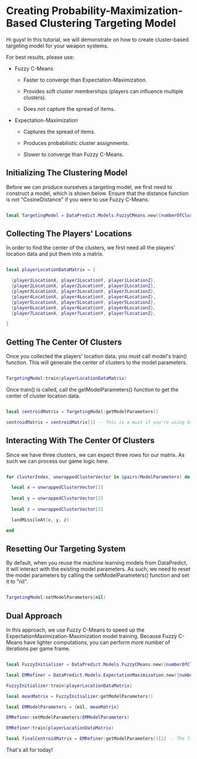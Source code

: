 # Creating Probability-Maximization-Based Clustering Targeting Model

Hi guys! In this tutorial, we will demonstrate on how to create cluster-based targeting model for your weapon systems.

For best results, please use:

* Fuzzy C-Means

  * Faster to converge than Expectation-Maximization.

  * Provides soft cluster memberships (players can influence multiple clusters).

  * Does not capture the spread of items.

* Expectation-Maximization

  * Captures the spread of items.

  * Produces probabilistic cluster assignments.

  * Slower to converge than Fuzzy C-Means.

## Initializing The Clustering Model

Before we can produce ourselves a targeting model, we first need to construct a model, which is shown below. Ensure that the distance function is not "CosineDistance" if you were to use Fuzzy C-Means.

```lua

local TargetingModel = DataPredict.Models.FuzzyCMeans.new({numberOfClusters = 3}) -- For this tutorial, we will assume that we have three missiles, so only three locations it can land.

```

## Collecting The Players' Locations

In order to find the center of the clusters, we first need all the players' location data and put them into a matrix.

```lua

local playerLocationDataMatrix = {

  {player1LocationX, player1LocationY, player1LocationZ},
  {player2LocationX, player2LocationY, player2LocationZ},
  {player3LocationX, player3LocationY, player3LocationZ},
  {player4LocationX, player4LocationY, player4LocationZ},
  {player5LocationX, player5LocationY, player5LocationZ},
  {player6LocationX, player6LocationY, player6LocationZ},
  {player7LocationX, player7LocationY, player7LocationZ},

}

```

## Getting The Center Of Clusters

Once you collected the players' location data, you must call model's train() function. This will generate the center of clusters to the model parameters.

```lua

TargetingModel:train(playerLocationDataMatrix)

```

Once train() is called, call the getModelParameters() function to get the center of cluster location data.

```lua

local centroidMatrix = TargetingModel:getModelParameters()

centroidMatrix = centroidMatrix[1] -- This is a must if you're using ExpectationMaximization because it stores the ModelParameters as a table of matrices.

```

## Interacting With The Center Of Clusters

Since we have three clusters, we can expect three rows for our matrix. As such we can process our game logic here.

```lua

for clusterIndex, unwrappedClusterVector in ipairs(ModelParameters) do

  local x = unwrappedClusterVector[1]
  
  local y = unwrappedClusterVector[2]
  
  local z = unwrappedClusterVector[3]

  landMissileAt(x, y, z)

end

```

## Resetting Our Targeting System

By default, when you reuse the machine learning models from DataPredict, it will interact with the existing model parameters. As such, we need to reset the model parameters by calling the setModelParameters() function and set it to "nil".

```lua

TargetingModel:setModelParameters(nil)

```

## Dual Approach

In this approach, we use Fuzzy C-Means to speed up the ExpectationMaximization-Maximization model training. Because Fuzzy C-Means have lighter computations, you can perform more number of iterations per game frame.

```lua

local FuzzyInitializer = DataPredict.Models.FuzzyCMeans.new({numberOfClusters = 3, maximumNumberOfIterations = 500})

local EMRefiner = DataPredict.Models.ExpectationMaximization.new({numberOfClusters = 3, maximumNumberOfIterations = 30, mode = "Online"})

FuzzyInitializer:train(playerLocationDataMatrix)

local meanMatrix = FuzzyInitializer:getModelParameters()

local EMModelParameters = {nil, meanMatrix}

EMRefiner:setModelParameters(EMModelParameters)

EMRefiner:train(playerLocationDataMatrix)

local finalCentroidMatrix = EMRefiner:getModelParameters()[2] -- The final center locations.

```

That's all for today!

